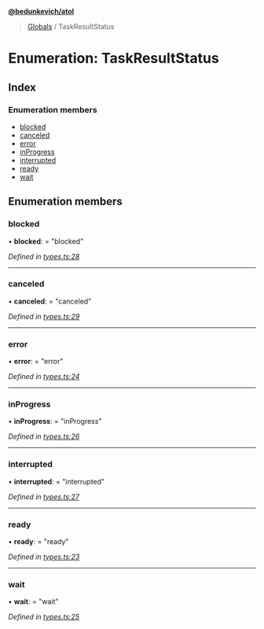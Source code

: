 **[@bedunkevich/atol](../README.md)**

> [Globals](../README.md) / TaskResultStatus

# Enumeration: TaskResultStatus

## Index

### Enumeration members

* [blocked](taskresultstatus.md#blocked)
* [canceled](taskresultstatus.md#canceled)
* [error](taskresultstatus.md#error)
* [inProgress](taskresultstatus.md#inprogress)
* [interrupted](taskresultstatus.md#interrupted)
* [ready](taskresultstatus.md#ready)
* [wait](taskresultstatus.md#wait)

## Enumeration members

### blocked

•  **blocked**:  = "blocked"

*Defined in [types.ts:28](https://github.com/Bedunkevich/atol/blob/08e48ed/src/types.ts#L28)*

___

### canceled

•  **canceled**:  = "canceled"

*Defined in [types.ts:29](https://github.com/Bedunkevich/atol/blob/08e48ed/src/types.ts#L29)*

___

### error

•  **error**:  = "error"

*Defined in [types.ts:24](https://github.com/Bedunkevich/atol/blob/08e48ed/src/types.ts#L24)*

___

### inProgress

•  **inProgress**:  = "inProgress"

*Defined in [types.ts:26](https://github.com/Bedunkevich/atol/blob/08e48ed/src/types.ts#L26)*

___

### interrupted

•  **interrupted**:  = "interrupted"

*Defined in [types.ts:27](https://github.com/Bedunkevich/atol/blob/08e48ed/src/types.ts#L27)*

___

### ready

•  **ready**:  = "ready"

*Defined in [types.ts:23](https://github.com/Bedunkevich/atol/blob/08e48ed/src/types.ts#L23)*

___

### wait

•  **wait**:  = "wait"

*Defined in [types.ts:25](https://github.com/Bedunkevich/atol/blob/08e48ed/src/types.ts#L25)*
